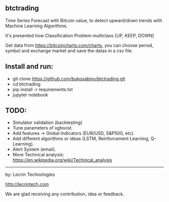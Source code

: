 ## btctrading

Time Series Forecast with Bitcoin value, to detect upward/down trends with Machine Learning Algorithms.

It's presented how Classification Problem multiclass [UP, KEEP, DOWN]

Get data from https://bitcoincharts.com/charts, you can choose period, symbol and exchange market and save the datas in a csv file.

## Install and run:

- git clone https://github.com/bukosabino/btctrading.git
- cd btctrading
- pip install -r requirements.txt
- jupyter notebook

## TODO:

- Simulator validation (backtesting)
- Tune parameters of xgboost.
- Add features -> Global Indicators (EUR/USD, S&P500, etc).
- Add different algorithms or ideas (LSTM, Reinforcement Learning, Q-Learning).
- Alert System (email).
- More Technical analysis: https://en.wikipedia.org/wiki/Technical_analysis

----

by: Lecrin Technologies

http://lecrintech.com

We are glad receiving any contribution, idea or feedback.
